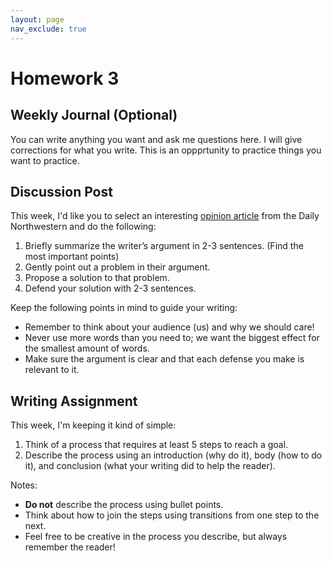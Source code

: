 ```yaml
---
layout: page
nav_exclude: true
---
```


# Homework 3

## Weekly Journal (Optional)
You can write anything you want and ask me questions here. I will give corrections for 
what you write. This is an oppprtunity to practice things you want to practice.

## Discussion Post
This week, I'd like you to select an interesting [opinion article](https://dailynorthwestern.com/opinion/) from the Daily Northwestern and
do the following:

1. Briefly summarize the writer’s argument in 2-3 sentences. (Find the most important points)
2. Gently point out a problem in their argument.
3. Propose a solution to that problem.
4. Defend your solution with 2-3 sentences. 

Keep the following points in mind to guide your writing:
- Remember to think about your audience (us) and why we should care! 
- Never use more words than you need to; we want the biggest effect for the smallest amount of words.
- Make sure the argument is clear and that each defense you make is relevant to it.

## Writing Assignment
This week, I'm keeping it kind of simple:

1. Think of a process that requires at least 5 steps to reach a goal. 
2. Describe the process using an introduction (why do it), body (how to do it), and conclusion (what your writing did to help the reader).

Notes:
- **Do not** describe the process using bullet points.
- Think about how to join the steps using transitions from one step to the next.
- Feel free to be creative in the process you describe, but always remember the reader!